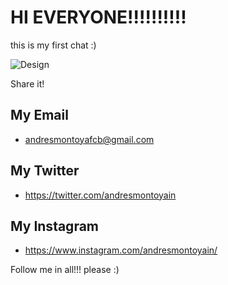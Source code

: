 # HI EVERYONE!!!!!!!!!!

this is my first chat :) 

![Design](http://imgur.com/gSCz4fA)

Share it!

## My Email 

- andresmontoyafcb@gmail.com

## My Twitter

- https://twitter.com/andresmontoyain

## My Instagram

- https://www.instagram.com/andresmontoyain/

Follow me in all!!! please :)
